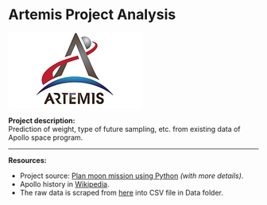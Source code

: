 # Artemis Project Analysis

![Artemis program logo](img/Artemis_program_logo.jpg)

**Project description:**\
Prediction of weight, type of future sampling, etc. from existing data of Apollo space program.

---

**Resources:**
- Project source: [Plan moon mission using Python](https://learn.microsoft.com/en-us/training/modules/plan-moon-mission-using-python-pandas/) _(with more details)_.
- Apollo history in [Wikipedia](https://fa.wikipedia.org/wiki/%D8%A8%D8%B1%D9%86%D8%A7%D9%85%D9%87_%D9%81%D8%B6%D8%A7%DB%8C%DB%8C_%D8%A2%D9%BE%D9%88%D9%84%D9%88).
- The raw data is scraped from [here](https://curator.jsc.nasa.gov/lunar/samplecatalog/sample_results_list.cfm) into CSV file in Data folder.

